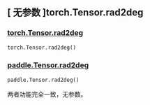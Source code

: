 ## [ 无参数 ]torch.Tensor.rad2deg

### [torch.Tensor.rad2deg](https://pytorch.org/docs/stable/generated/torch.Tensor.rad2deg.html#torch-tensor-rad2deg)

```python
torch.Tensor.rad2deg()
```

### [paddle.Tensor.rad2deg](https://www.paddlepaddle.org.cn/documentation/docs/zh/develop/api/paddle/Tensor_cn.html#rad2deg-x-name-none)

```python
paddle.Tensor.rad2deg()
```

两者功能完全一致，无参数。
